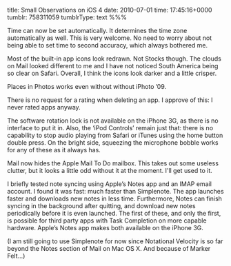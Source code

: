 title: Small Observations on iOS 4
date: 2010-07-01
time: 17:45:16+0000
tumblr: 758311059
tumblrType: text
%%%

Time can now be set automatically. It determines the time zone automatically as well. This is very welcome. No need to worry about not being able to set time to second accuracy, which always bothered me. 

Most of the built-in app icons look redrawn. Not Stocks though. The clouds on Mail looked different to me and I have not noticed South America being so clear on Safari. Overall, I think the icons look darker and a little crisper. 

Places in Photos works even without without iPhoto ’09. 

There is no request for a rating when deleting an app. I approve of this: I never rated apps anyway. 

The software rotation lock is not available on the iPhone 3G, as there is no interface to put it in. Also, the ‘iPod Controls’ remain just that: there is no capability to stop audio playing from Safari or iTunes using the home button double press. On the bright side, squeezing the microphone bobble works for any of these as it always has. 

Mail now hides the Apple Mail To Do mailbox. This takes out some useless clutter, but it looks a little odd without it at the moment. I'll get used to it. 

I briefly tested note syncing using Apple’s Notes app and an IMAP email account. I found it was fast: much faster than Simplenote. The app launches faster and downloads new notes in less time. Furthermore, Notes can finish syncing in the background after quitting, and download new notes periodically before it is even launched. The first of these, and only the first, is possible for third party apps with Task Completion on more capable hardware. Apple’s Notes app makes both available on the iPhone 3G.

(I am still going to use Simplenote for now since Notational Velocity is so far beyond the Notes section of Mail on Mac OS X. And because of Marker Felt…)
